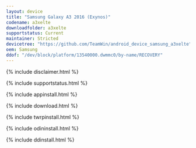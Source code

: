 ```yaml
---
layout: device
title: "Samsung Galaxy A3 2016 (Exynos)"
codename: a3xelte
downloadfolder: a3xelte
supportstatus: Current
maintainer: Stricted
devicetree: "https://github.com/TeamWin/android_device_samsung_a3xelte"
oem: Samsung
ddof: "/dev/block/platform/13540000.dwmmc0/by-name/RECOVERY"
---
```


{% include disclaimer.html %}

{% include supportstatus.html %}

{% include appinstall.html %}

{% include download.html %}

{% include twrpinstall.html %}

{% include odininstall.html %}

{% include ddinstall.html %}
